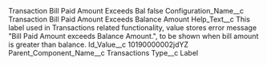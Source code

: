 <?xml version="1.0" encoding="UTF-8"?>
<CustomMetadata xmlns="http://soap.sforce.com/2006/04/metadata" xmlns:xsi="http://www.w3.org/2001/XMLSchema-instance" xmlns:xsd="http://www.w3.org/2001/XMLSchema">
    <label>Transaction Bill Paid Amount Exceeds Bal</label>
    <protected>false</protected>
    <values>
        <field>Configuration_Name__c</field>
        <value xsi:type="xsd:string">Transaction Bill Paid Amount Exceeds Balance Amount</value>
    </values>
    <values>
        <field>Help_Text__c</field>
        <value xsi:type="xsd:string">This label used in Transactions related functionality, value stores error message &quot;Bill Paid Amount exceeds Balance Amount.&quot;, to be shown when bill amount is greater than balance.</value>
    </values>
    <values>
        <field>Id_Value__c</field>
        <value xsi:type="xsd:string">10190000002jdYZ</value>
    </values>
    <values>
        <field>Parent_Component_Name__c</field>
        <value xsi:type="xsd:string">Transactions</value>
    </values>
    <values>
        <field>Type__c</field>
        <value xsi:type="xsd:string">Label</value>
    </values>
</CustomMetadata>

